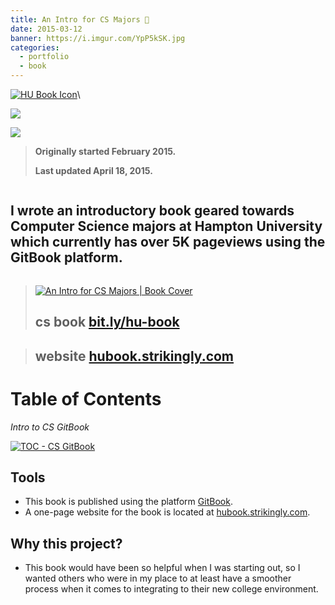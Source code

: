 ```yaml
---
title: An Intro for CS Majors 📘
date: 2015-03-12
banner: https://i.imgur.com/YpP5kSK.jpg
categories:
  - portfolio
  - book
---
```


[![HU Book Icon](https://huacm.files.wordpress.com/2015/03/hubookicon.jpg?w=788)](https://bit.ly/hu-book)\

![](https://i.imgur.com/kENWuAq.jpg)

![](https://i.imgur.com/YpP5kSK.jpg)

> **Originally started February 2015.**
>
> **Last updated April 18, 2015.**

<div class="page" title="Page 5">

<div class="section">

<div class="layoutArea">

<div class="column">

## I wrote an introductory book geared towards Computer Science majors at Hampton University which currently has over 5K pageviews using the GitBook platform.

</div>

</div>

</div>

</div>

> [![An Intro for CS Majors | Book
Cover](https://fvcproductions.files.wordpress.com/2015/03/cs-book-cover.jpeg)](https://fvcproductions.files.wordpress.com/2015/03/cs-book-cover.jpeg)
>
> ## **cs book** [bit.ly/hu-book](https://bit.ly/hu-book "Intro to CS at HU | GitBook")

> ## **website** [hubook.strikingly.com](https://hubook.strikingly.com/ "Strikingly HU Book")

# **Table of Contents**

_Intro to CS GitBook_

[![TOC - CS
GitBook](https://fvcproductions.files.wordpress.com/2015/03/screenshot-2015-04-18-10-54-50.png)](https://fvcproductions.files.wordpress.com/2015/03/screenshot-2015-04-18-10-54-50.png)

## Tools

* This book is published using the platform [GitBook](https://gitbook.com "GitBook").
* A one-page website for the book is located at [hubook.strikingly.com](https://hubook.strikingly.com/ "Strikingly | HU Book").

## Why this project?

* This book would have been so helpful when I was starting out, so I wanted others who were in my place to at least have a smoother process when it comes to integrating to their new college environment.
